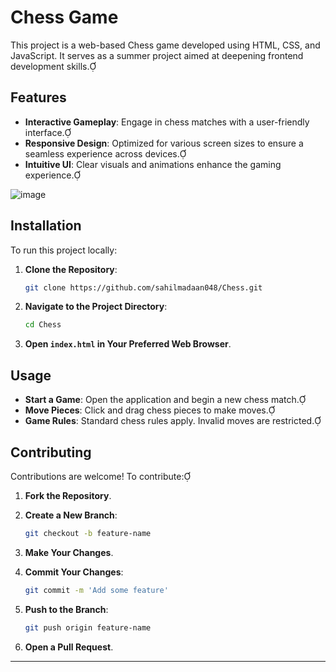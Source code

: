 # Chess Game

This project is a web-based Chess game developed using HTML, CSS, and JavaScript. It serves as a summer project aimed at deepening frontend development skills.

## Features

- **Interactive Gameplay**: Engage in chess matches with a user-friendly interface.
- **Responsive Design**: Optimized for various screen sizes to ensure a seamless experience across devices.
- **Intuitive UI**: Clear visuals and animations enhance the gaming experience.

![image](https://github.com/user-attachments/assets/58712b83-9c0a-4321-aae0-45378e14af3b)


## Installation

To run this project locally:

1. **Clone the Repository**:

   ```bash
   git clone https://github.com/sahilmadaan048/Chess.git
   ```

2. **Navigate to the Project Directory**:

   ```bash
   cd Chess
   ```

3. **Open `index.html` in Your Preferred Web Browser**.

## Usage

- **Start a Game**: Open the application and begin a new chess match.
- **Move Pieces**: Click and drag chess pieces to make moves.
- **Game Rules**: Standard chess rules apply. Invalid moves are restricted.


## Contributing

Contributions are welcome! To contribute:

1. **Fork the Repository**.
2. **Create a New Branch**:

   ```bash
   git checkout -b feature-name
   ```


3. **Make Your Changes**.
4. **Commit Your Changes**:

   ```bash
   git commit -m 'Add some feature'
   ```


5. **Push to the Branch**:

   ```bash
   git push origin feature-name
   ```

6. **Open a Pull Request**.



---
